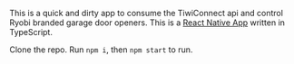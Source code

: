 This is a quick and dirty app to consume the TiwiConnect api and control Ryobi branded garage door openers. This is a [React Native App](https://github.com/react-community/create-react-native-app) written in TypeScript.

Clone the repo. Run `npm i`, then `npm start` to run. 